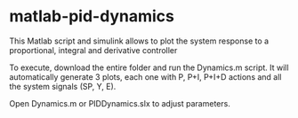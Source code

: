 # matlab-pid-dynamics
This Matlab script and simulink allows to plot the system response to a proportional, integral and derivative controller

To execute, download the entire folder and run the Dynamics.m script. It will automatically generate 3 plots, each one with P, P+I, P+I+D actions and all the system signals (SP, Y, E).

Open Dynamics.m or PIDDynamics.slx to adjust parameters.
